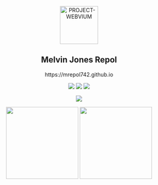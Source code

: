 <p align="center">
 <img width="100px" src="https://github.com/mrepol742/PROJECT-WEBVIUM/blob/master/app/src/main/res/mipmap-xxxhdpi/c.png" align="center" alt="PROJECT-WEBVIUM" />
 <h2 align="center">Melvin Jones Repol</h2>
 <p align="center">https://mrepol742.github.io</p>
</p>

<p align="center">
  <img src="https://img.shields.io/badge/HTML-5-blue.svg">
  <img src="https://img.shields.io/badge/CSS-blue.svg">
  <img src="https://img.shields.io/badge/JavaScript-blue.svg">
</p>
<p align="center">
  <img src="https://wakatime.com/badge/github/mrepol742/mrepol742.github.io.svg" />
</p>
<p align="center">
<img src="https://github.com/mrepol742/mrepol742.github.io/blob/main/images/download.png" width="190"> <img src="https://github.com/mrepol742/mrepol742.github.io/blob/main/images/download%20(1).png" width="190">
</p>
